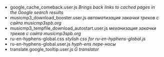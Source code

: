 
* google_cache_comeback.user.js 	*Brings back links to cached pages in the Google search results*
*	musicmp3_download_booster.user.js *автоматизация закачки треков с сайта musicmp3spb.org*
*	musicmp3_tempfile_download_autostart.user.js 	*механизация закачки треков с сайта musicmp3spb.org*
*	ru-en-hyphens-global.css 	*stylish css for ru-en-hyphens-global.js*
*	ru-en-hyphens-global.user.js 	*hyph-ens пере-носы*
*	translate.google_tooltip.user.js 	*G translator*
